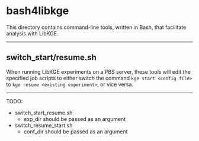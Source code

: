 # bash4libkge
This directory contains command-line tools, written in Bash, that facilitate analysis with LibKGE.

---
## switch_start/resume.sh
When running LibKGE experiments on a PBS server, these tools will edit the specified job scripts to either switch the command `kge start <config file>` to `kge resume <existing experiment>`, or vice versa. 

---
TODO:
- switch_start_resume.sh
    - exp_dir should be passed as an argument
- switch_resume_start.sh
    - conf_dir should be passed as an argument